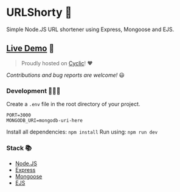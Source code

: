 # URLShorty 🔗
Simple Node.JS URL shortener using Express, Mongoose and EJS.

## [Live Demo](https://perfect-bat-jersey.cyclic.app/) 🚀
> Proudly hosted on [Cyclic](https://www.cyclic.sh/)! ❤️

*Contributions and bug reports are welcome!* 😃

### Development 👨🏽‍💻
Create a `.env` file in the root directory of your project.

```env
PORT=3000
MONGODB_URI=mongodb-uri-here
```
Install all dependencies: `npm install`
Run using: `npm run dev`

### Stack 📚
* [Node.JS](https://nodejs.org/)
* [Express](https://expressjs.com/)
* [Mongoose](https://mongoosejs.com/)
* [EJS](https://ejs.co/)